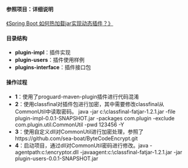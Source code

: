    #### 参照项目：详细说明
[《Spring Boot 如何热加载jar实现动态插件？》](https://mp.weixin.qq.com/s/Fg-jsoFon5LwsPAaBbeiew)

#### 目录结构
- **plugin-impl**：插件实现
- **plugin-users**：插件使用样例
- **plugins-interface**：插件接口包

#### 操作过程
- **1**：使用了proguard-maven-plugin插件进行代码混淆
- **2**：使用classfinal对插件包进行加密，其中需要修改classfinal从CommonUtil中读取密码。
       java -jar c:\\classfinal-fatjar-1.2.1.jar -file plugin-impl-0.0.1-SNAPSHOT.jar -packages com.plugin -exclude com.plugin.util.CommonUtil -pwd 123456 -Y
- **3**：使用自定义dll对CommonUtil进行加密处理，参照了https://github.com/sea-boat/ByteCodeEncrypt.git
- **4**：启动项目，通过dll对CommonUtil密码进行修改。java -agentpath:c:\\encryptor.dll -javaagent:c:\\classfinal-fatjar-1.2.1.jar -jar plugin-users-0.0.1-SNAPSHOT.jar 